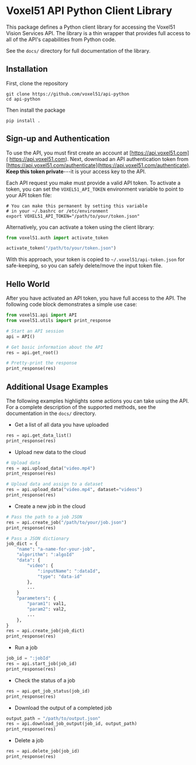 # Voxel51 API Python Client Library

This package defines a Python client library for accessing the Voxel51 Vision
Services API. The library is a thin wrapper that provides full access to all
of the API's capabilities from Python code.

See the `docs/` directory for full documentation of the library.


## Installation

First, clone the repository
```shell
git clone https://github.com/voxel51/api-python
cd api-python
```

Then install the package
```shell
pip install .
```

## Sign-up and Authentication

To use the API, you must first create an account at [https://api.voxel51.com](
https://api.voxel51.com). Next, download an API authentication token from
[https://api.voxel51.com/authenticate](https://api.voxel51.com/authenticate).
**Keep this token private**---it is your access key to the API.

Each API request you make must provide a valid API token. To activate a token,
you can set the `VOXEL51_API_TOKEN` environment variable to point to your
API token file:

```shell
# You can make this permanent by setting this variable
# in your ~/.bashrc or /etc/environment
export VOXEL51_API_TOKEN="/path/to/your/token.json"
```

Alternatively, you can activate a token using the client library:

```python
from voxel51.auth import activate_token

activate_token("/path/to/your/token.json")
```

With this approach, your token is copied to `~/.voxel51/api-token.json` for
safe-keeping, so you can safely delete/move the input token file.


## Hello World

After you have activated an API token, you have full access to the API.
The following code block demonstrates a simple use case:

```python
from voxel51.api import API
from voxel51.utils import print_response

# Start an API session
api = API()

# Get basic information about the API
res = api.get_root()

# Pretty-print the response
print_response(res)
```


## Additional Usage Examples

The following examples highlights some actions you can take using the API.
For a complete description of the supported methods, see the documentation
in the `docs/` directory.

* Get a list of all data you have uploaded
```python
res = api.get_data_list()
print_response(res)
```

* Upload new data to the cloud
```python
# Upload data
res = api.upload_data("video.mp4")
print_response(res)

# Upload data and assign to a dataset
res = api.upload_data("video.mp4", dataset="videos")
print_response(res)
```

* Create a new job in the cloud
```python
# Pass the path to a job JSON
res = api.create_job("/path/to/your/job.json")
print_response(res)

# Pass a JSON dictionary
job_dict = {
    "name": "a-name-for-your-job",
    "algorithm": ":algoId"
    "data": {
        "video": {
            ":inputName": ":dataId",
            "type": "data-id"
        },
        ...
    }
    "parameters": {
        "param1": val1,
        "param2": val2,
        ...
    },
}
res = api.create_job(job_dict)
print_response(res)
```

* Run a job
```python
job_id = ":jobId"
res = api.start_job(job_id)
print_response(res)
```

* Check the status of a job
```python
res = api.get_job_status(job_id)
print_response(res)
```

* Download the output of a completed job
```python
output_path = "/path/to/output.json"
res = api.download_job_output(job_id, output_path)
print_response(res)
```

* Delete a job
```python
res = api.delete_job(job_id)
print_response(res)
```
